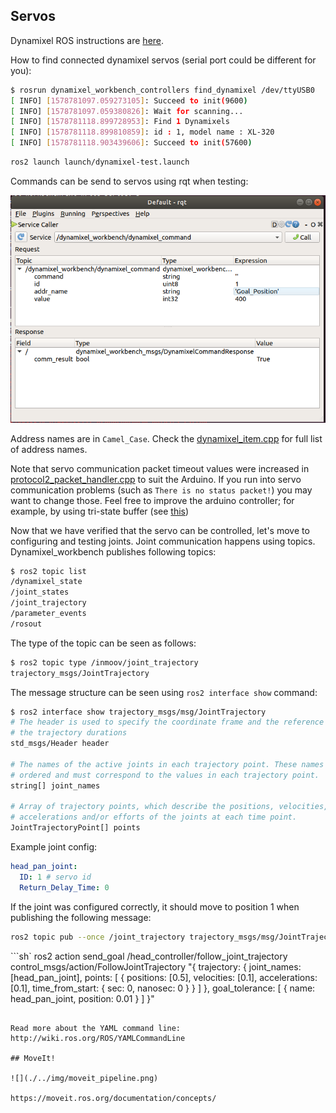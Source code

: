 
## Servos

Dynamixel ROS instructions are [here](http://emanual.robotis.com/docs/en/software/dynamixel/dynamixel_workbench/).

How to find connected dynamixel servos (serial port could be different for you):

```sh
$ rosrun dynamixel_workbench_controllers find_dynamixel /dev/ttyUSB0
[ INFO] [1578781097.059273105]: Succeed to init(9600)
[ INFO] [1578781097.059380826]: Wait for scanning...
[ INFO] [1578781118.899728953]: Find 1 Dynamixels
[ INFO] [1578781118.899810859]: id : 1, model name : XL-320
[ INFO] [1578781118.903439606]: Succeed to init(57600)
```

```sh
ros2 launch launch/dynamixel-test.launch
```

Commands can be send to servos using rqt when testing:

![](../img/rqt_servo.PNG)

Address names are in `Camel_Case`.
Check the [dynamixel_item.cpp](https://github.com/ROBOTIS-GIT/dynamixel-workbench/blob/master/dynamixel_workbench_toolbox/src/dynamixel_workbench_toolbox/dynamixel_item.cpp) for full list of address names.

Note that servo communication packet timeout values were increased in [protocol2_packet_handler.cpp](src/DynamixelSDK/ros/src/dynamixel_sdk/protocol2_packet_handler.cpp)
to suit the Arduino. If you run into servo communication problems (such as `There is no status packet!`) you may want to change those.
Feel free to improve the arduino controller; for example,
by using tri-state buffer (see [this](https://robottini.altervista.org/dynamixel-ax-12a-and-arduino-how-to-use-the-serial-port))

Now that we have verified that the servo can be controlled,
let's move to configuring and testing joints.
Joint communication happens using topics.
Dynamixel_workbench
publishes following topics:

```sh
$ ros2 topic list
/dynamixel_state
/joint_states
/joint_trajectory
/parameter_events
/rosout
```

The type of the topic can be seen as follows:
```sh
$ ros2 topic type /inmoov/joint_trajectory
trajectory_msgs/JointTrajectory
```

The message structure can be seen using `ros2 interface show` command:
```sh
$ ros2 interface show trajectory_msgs/msg/JointTrajectory
# The header is used to specify the coordinate frame and the reference time for
# the trajectory durations
std_msgs/Header header

# The names of the active joints in each trajectory point. These names are
# ordered and must correspond to the values in each trajectory point.
string[] joint_names

# Array of trajectory points, which describe the positions, velocities,
# accelerations and/or efforts of the joints at each time point.
JointTrajectoryPoint[] points
```

Example joint config:

```yaml
head_pan_joint:
  ID: 1 # servo id
  Return_Delay_Time: 0
```

If the joint was configured correctly, it should move to position 1
when publishing the following message:

```sh
ros2 topic pub --once /joint_trajectory trajectory_msgs/msg/JointTrajectory "{joint_names: [\"head_pan_joint\"], points: [{positions: [1], velocities: [1], accelerations: [1], effort: [1], time_from_start: {sec: 0, nanosec: 0}  }]}"
```

```sh`
ros2 action send_goal /head_controller/follow_joint_trajectory control_msgs/action/FollowJointTrajectory "{
  trajectory: {
    joint_names: [head_pan_joint],
    points: [
      { positions: [0.5], velocities: [0.1], accelerations: [0.1], time_from_start: { sec: 0, nanosec: 0 } }
    ]
  },
  goal_tolerance: [
    { name: head_pan_joint, position: 0.01 }
  ]
}"
```

Read more about the YAML command line:
http://wiki.ros.org/ROS/YAMLCommandLine

## MoveIt!

![](./../img/moveit_pipeline.png)

https://moveit.ros.org/documentation/concepts/

